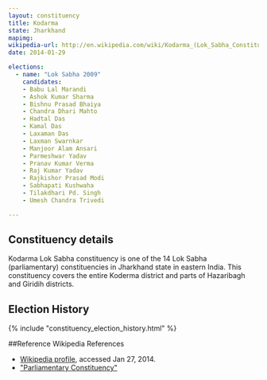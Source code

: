```yaml
---
layout: constituency
title: Kodarma
state: Jharkhand
mapimg: 
wikipedia-url: http://en.wikipedia.com/wiki/Kodarma_(Lok_Sabha_Constituency)
date: 2014-01-29

elections: 
  - name: "Lok Sabha 2009"
    candidates: 
    - Babu Lal Marandi 
    - Ashok Kumar Sharma 
    - Bishnu Prasad Bhaiya 
    - Chandra Dhari Mahto 
    - Hadtal Das 
    - Kamal Das 
    - Laxaman Das 
    - Laxman Swarnkar 
    - Manjoor Alam Ansari 
    - Parmeshwar Yadav 
    - Pranav Kumar Verma 
    - Raj Kumar Yadav 
    - Rajkishor Prasad Modi 
    - Sabhapati Kushwaha 
    - Tilakdhari Pd. Singh 
    - Umesh Chandra Trivedi 

---
```

## Constituency details
Kodarma Lok Sabha constituency is one of the 14 Lok Sabha (parliamentary) constituencies in Jharkhand state in eastern India. This constituency covers the entire Koderma district and parts of Hazaribagh and Giridih districts.




## Election History
{% include "constituency_election_history.html" %}

##Reference
Wikipedia References
- [Wikipedia profile]({{page.profile.wikipedia}}), accessed Jan 27, 2014.
- ["Parliamentary Constituency"][wiki1]

[wiki1]: http://www.jharkhand.gov.in/ceo/2005/constituencies.html
